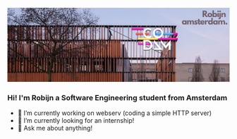 ![](https://github.com/robijnvh/robijnvh/blob/main/Robijn.png)

### Hi!    I'm Robijn a Software Engineering student from Amsterdam

- 🔭 I’m currently working on webserv (coding a simple HTTP server)
- 🌱 I’m currently looking for an internship!
- 💬 Ask me about anything!
